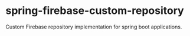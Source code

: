 # spring-firebase-custom-repository
Custom Firebase repository implementation for spring boot applications.
